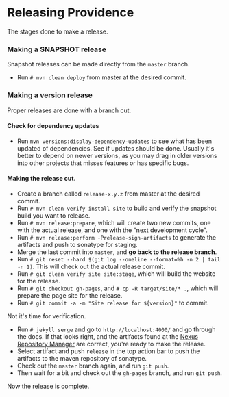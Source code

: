 Releasing Providence
====================

The stages done to make a release.

### Making a SNAPSHOT release

Snapshot releases can be made directly from the `master` branch.

* Run `# mvn clean deploy` from master at the desired commit.

### Making a version release

Proper releases are done with a branch cut.

#### Check for dependency updates

* Run `mvn versions:display-dependency-updates` to see what has been updated of
  dependencies. See if updates should be done. Usually it's better to depend on
  newer versions, as you may drag in older versions into other projects that
  misses features or has specific bugs.

#### Making the release cut.

* Create a branch called `release-x.y.z` from master at the desired commit.
* Run `# mvn clean verify install site` to build and verify the snapshot build
  you want to release.
* Run `# mvn release:prepare`, which will create two new commits, one with the
  actual release, and one with the "next development cycle".
* Run `# mvn release:perform -Prelease-sign-artifacts` to generate the artifacts
  and push to sonatype for staging.
* Merge the last commit into `master`, and **go back to the release branch**.
* Run `# git reset --hard $(git log --oneline --format=%h -n 2 | tail -n 1)`.
  This will check out the actual release commit.
* Run `# git clean verify site site:stage`, which will build the website for the
  release.
* Run `# git checkout gh-pages`, and `# cp -R target/site/* .`, which will
  prepare the page site for the release.
* Run `# git commit -a -m "Site release for ${version}"` to commit.

Not it's time for verification.

* Run `# jekyll serge` and go to `http://localhost:4000/` and go through the
  docs. If that looks right, and the artifacts found at the
  [Nexus Repository Manager](https://oss.sonatype.org/#stagingRepositories) are
  correct, you're ready to make the release.
* Select artifact and push `release` in the top action bar to push the artifacts
  to the maven repository of sonatype.
* Check out the `master` branch again, and run `git push`.
* Then wait for a bit and check out the `gh-pages` branch, and run `git push`.

Now the release is complete.
